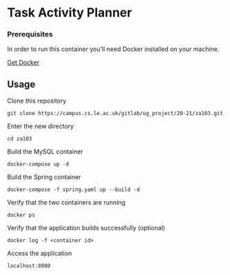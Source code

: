 # Task Activity Planner

### Prerequisites
In order to run this container you'll need Docker installed on your machine.

[Get Docker](https://docs.docker.com/get-docker/)

## Usage

Clone this repository
```shell
git clone https://campus.cs.le.ac.uk/gitlab/ug_project/20-21/za103.git
```

Enter the new directory
```shell
cd za103
```

Build the MySQL container
```shell
docker-compose up -d
```

Build the Spring container
```shell
docker-compose -f spring.yaml up --build -d
```

Verify that the two containers are running
```shell
docker ps
```

Verify that the application builds successfully (optional) 
```shell
docker log -f <container id>
```

Access the application
```shell
localhost:8080
```

